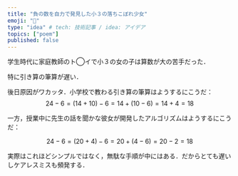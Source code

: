```yaml
---
title: "負の数を自力で発見した小３の落ちこぼれ少女"
emoji: "🎃"
type: "idea" # tech: 技術記事 / idea: アイデア
topics: ["poem"]
published: false
---
```



学生時代に家庭教師のト◯イで小３の女の子は算数が大の苦手だった．

特に引き算の筆算が遅い．

後日原因がワカッタ．小学校で教わる引き算の筆算はようするにこうだ：
$$
24 - 6 = (14 + 10) - 6 = 14 + (10 - 6) = 14 + 4 = 18  
$$

一方，授業中に先生の話を聞かな彼女が開発したアルゴリズムはようするにこうだ：

$$
24 - 6 = (20 + 4) - 6 = 20 + (4 - 6) = 20 - 2 = 18
$$

実際はこれほどシンプルではなく，無駄な手順が中にはある．だからとても遅いしケアレスミスも頻発する．

